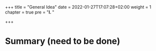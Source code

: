 +++
title = "General Idea"
date = 2022-01-27T17:07:28+02:00
weight = 1
chapter = true
pre = "<b>I. </b>"

+++

# Summary (need to be done)